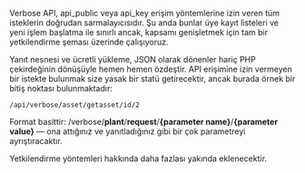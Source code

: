 Verbose API, api_public veya api_key erişim yöntemlerine izin veren tüm isteklerin doğrudan sarmalayıcısıdır. Şu anda bunlar üye kayıt listeleri ve yeni işlem başlatma ile sınırlı ancak, kapsamı genişletmek için tam bir yetkilendirme şeması üzerinde çalışıyoruz.

Yanıt nesnesi ve ücretli yükleme, JSON olarak dönenler hariç PHP çekirdeğinin dönüşüyle hemen hemen özdeştir. API erişimine izin vermeyen bir istekte bulunmak size yasak bir statü getirecektir, ancak burada örnek bir bitiş noktası bulunmaktadır:

	/api/verbose/asset/getasset/id/2

Format basittir: /verbose/**plant**/**request**/**{parameter name}**/**{parameter value}** — ona attığınız ve yanıtladığınız gibi bir çok parametreyi ayrıştıracaktır.

<script src="https://gist.github.com/jessevondoom/a3d384453bf053a2ca8e.js"></script>

Yetkilendirme yöntemleri hakkında daha fazlası yakında eklenecektir.
